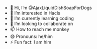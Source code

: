 - 👋 Hi, I’m @AjaxLiquidDishSoapForDogs
- 👀 I’m interested in Hacls
- 🌱 I’m currently learning coding
- 💞️ I’m looking to collaborate on 
- 📫 How to reach me monkey
- 😄 Pronouns: he/him
- ⚡ Fun fact: I am him

<!---
AjaxLiquidDishSoapForDogs/AjaxLiquidDishSoapForDogs is a ✨ special ✨ repository because its `README.md` (this file) appears on your GitHub profile.
You can click the Preview link to take a look at your changes.
--->
